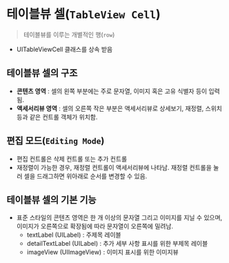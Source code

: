 # 테이블뷰 셀(`TableView Cell`)

> 테이블뷰를 이루는 개별적인 행(`row`)

* UITableViewCell 클래스를 상속 받음



## 테이블뷰 셀의 구조

* **콘텐츠 영역** : 셀의 왼쪽 부분에는 주로 문자열, 이미지 혹은 고유 식별자 등이 입력됨.
* **액세서리뷰 영역** : 셀의 오른쪽 작은 부분은 액세서리뷰로 상세보기, 재정렬, 스위치 등과 같은 컨트롤 객체가 위치함.



## 편집 모드(`Editing Mode`)

* 편집 컨트롤은 삭제 컨트롤 또는 추가 컨트롤
* 재정렬이 가능한 경우, 재정렬 컨트롤이 액세서리뷰에 나타남. 재정렬 컨트롤을 눌러 셀을 드래그하면 위아래로 순서를 변경할 수 있음.



## 테이블뷰 셀의 기본 기능

* 표준 스타일의 콘텐츠 영역은 한 개 이상의 문자열 그리고 이미지를 지닐 수 있으며, 이미지가 오른쪽으로 확장됨에 따라 문자열이 오른쪽에 밀려남.
  * textLabel (UILabel) : 주제목 레이블
  * detailTextLabel (UILabel) : 추가 세부 사항 표시를 위한 부제목 레이블
  * imageView (UIImageView) : 이미지 표시를 위한 이미지뷰